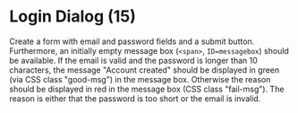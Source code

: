 # Login Dialog (15)

Create a form with email and password fields and a submit button. Furthermore, an initially empty message box (`<span>`, `ID=messagebox`) should be available. If the email is valid and the password is longer than 10 characters, the message "Account created" should be displayed in green (via CSS class "good-msg") in the message box. Otherwise the reason should be displayed in red in the message box (CSS class "fail-msg"). The reason is either that the password is too short or the email is invalid.
